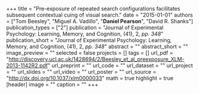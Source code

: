 +++
title = "Pre-exposure of repeated search configurations facilitates subsequent contextual cuing of visual search."
date = "2015-01-01"
authors = ["Tom Beesley", "Miguel A. Vadillo", "__Daniel Pearson__", "David R. Shanks"]
publication_types = ["2"]
publication = "Journal of Experimental Psychology: Learning, Memory, and Cognition, (41), 2, _pp. 348_"
publication_short = "Journal of Experimental Psychology: Learning, Memory, and Cognition, (41), 2, _pp. 348_"
abstract = ""
abstract_short = ""
image_preview = ""
selected = false
projects = []
tags = []
url_pdf = "http://discovery.ucl.ac.uk/1428694/2/Beesley_et_al_preexposure_XLM-2013-1142R2.pdf"
url_preprint = ""
url_code = ""
url_dataset = ""
url_project = ""
url_slides = ""
url_video = ""
url_poster = ""
url_source = "http://dx.doi.org/10.1037/xlm0000033"
math = true
highlight = true
[header]
image = ""
caption = ""
+++
